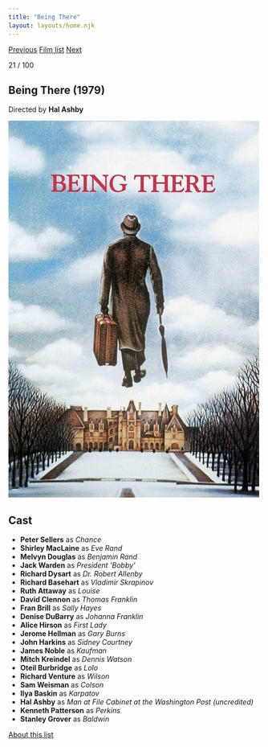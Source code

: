 ```yaml
---
title: "Being There"
layout: layouts/home.njk
---
```


<nav class="films">
  <a class="prev" href="../apocalypse-now">Previous</a>
  <a href="../">Film list</a>
  <a class="next" href="../diva">Next</a>
</nav>

<p>21 / 100</p>

<article class="film">
  <h1>Being There (1979)</h1>

  <p class="director">
    Directed by <strong>Hal Ashby</strong>
  </p>

  <img src="../films/posters/being-there.jpg" alt="">

  <h2>
    Cast
  </h2>
  <ul>
    <li><strong>Peter Sellers</strong> as <em>Chance</em></li>
<li><strong>Shirley MacLaine</strong> as <em>Eve Rand</em></li>
<li><strong>Melvyn Douglas</strong> as <em>Benjamin Rand</em></li>
<li><strong>Jack Warden</strong> as <em>President 'Bobby'</em></li>
<li><strong>Richard Dysart</strong> as <em>Dr. Robert Allenby</em></li>
<li><strong>Richard Basehart</strong> as <em>Vladimir Skrapinov</em></li>
<li><strong>Ruth Attaway</strong> as <em>Louise</em></li>
<li><strong>David Clennon</strong> as <em>Thomas Franklin</em></li>
<li><strong>Fran Brill</strong> as <em>Sally Hayes</em></li>
<li><strong>Denise DuBarry</strong> as <em>Johanna Franklin</em></li>
<li><strong>Alice Hirson</strong> as <em>First Lady</em></li>
<li><strong>Jerome Hellman</strong> as <em>Gary Burns</em></li>
<li><strong>John Harkins</strong> as <em>Sidney Courtney</em></li>
<li><strong>James Noble</strong> as <em>Kaufman</em></li>
<li><strong>Mitch Kreindel</strong> as <em>Dennis Watson</em></li>
<li><strong>Oteil Burbridge</strong> as <em>Lolo</em></li>
<li><strong>Richard Venture</strong> as <em>Wilson</em></li>
<li><strong>Sam Weisman</strong> as <em>Colson</em></li>
<li><strong>Ilya Baskin</strong> as <em>Karpatov</em></li>
<li><strong>Hal Ashby</strong> as <em>Man at File Cabinet at the Washington Post (uncredited)</em></li>
<li><strong>Kenneth Patterson</strong> as <em>Perkins</em></li>
<li><strong>Stanley Grover</strong> as <em>Baldwin</em></li>
  </ul>
</article>
<footer>
  <a href="../about">About this list</a>
</footer>
